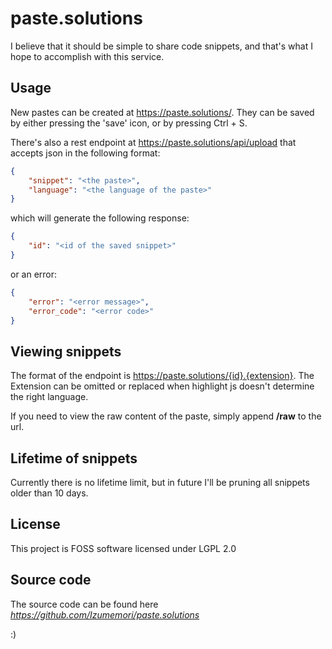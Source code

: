﻿# paste.solutions
I believe that it should be simple to share code snippets, and that's what I hope to accomplish with this service.

## Usage

New pastes can be created at https://paste.solutions/.
They can be saved by either pressing the 'save' icon, or by pressing Ctrl + S.

There's also a rest endpoint at https://paste.solutions/api/upload that accepts json in the following format:

```json
{
	"snippet": "<the paste>",
	"language": "<the language of the paste>"
}
```

which will generate the following response:

```json
{
	"id": "<id of the saved snippet>"
}
```

or an error:

```json
{
	"error": "<error message>",
	"error_code": "<error code>"
}
```

## Viewing snippets

The format of the endpoint is https://paste.solutions/{id}.{extension}.
The Extension can be omitted or replaced when highlight js doesn't determine the right language.

If you need to view the raw content of the paste, simply append **/raw** to the url. 

## Lifetime of snippets

Currently there is no lifetime limit, but in future I'll be pruning all snippets older than 10 days.

## License

This project is FOSS software licensed under LGPL 2.0

## Source code

The source code can be found here _https://github.com/Izumemori/paste.solutions_

:)